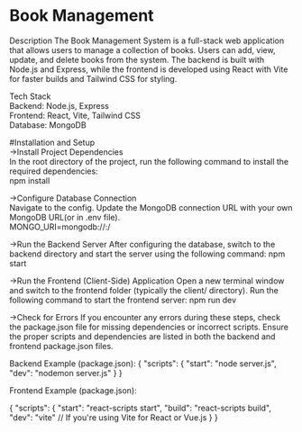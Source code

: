 # Book Management 

Description
The Book Management System is a full-stack web application that allows users to manage a collection of books. Users can add, view, update, and delete books from the system. The backend is built with Node.js and Express, while the frontend is developed using React with Vite for faster builds and Tailwind CSS for styling.

Tech Stack<br/>
Backend: Node.js, Express<br/>
Frontend: React, Vite, Tailwind CSS<br/>
Database: MongoDB <br/>

#Installation and Setup <br/>
->Install Project Dependencies <br/>
In the root directory of the project, run the following command to install the required dependencies:<br/>
npm install

->Configure Database Connection<br/>
Navigate to the config. Update the MongoDB connection URL with your own MongoDB URL(or in .env file).<br/>
MONGO_URI=mongodb://<your-database-url>:<port>/<your-database-name><br/>

->Run the Backend Server
After configuring the database, switch to the backend directory and start the server using the following command:
npm start

->Run the Frontend (Client-Side) Application
Open a new terminal window and switch to the frontend folder (typically the client/ directory). Run the following command to start the frontend server:
npm run dev

->Check for Errors
If you encounter any errors during these steps, check the package.json file for missing dependencies or incorrect scripts. Ensure the proper scripts and dependencies are listed in both the backend and frontend package.json files.

Backend Example (package.json):
{
  "scripts": {
    "start": "node server.js",
    "dev": "nodemon server.js"
  }
}

Frontend Example (package.json):

{
  "scripts": {
    "start": "react-scripts start",
    "build": "react-scripts build",
    "dev": "vite"   // If you're using Vite for React or Vue.js
  }
}
